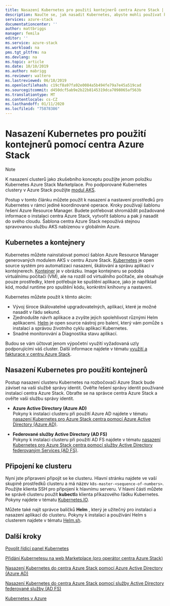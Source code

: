 ```yaml
---
title: Nasazení Kubernetes pro použití kontejnerů centra Azure Stack | Microsoft Docs
description: Naučte se, jak nasadit Kubernetes, abyste mohli používat kontejnery pomocí centra Azure Stack.
services: azure-stack
documentationcenter: ''
author: mattbriggs
manager: femila
editor: ''
ms.service: azure-stack
ms.workload: na
pms.tgt_pltfrm: na
ms.devlang: na
ms.topic: article
ms.date: 10/10/2019
ms.author: mabrigg
ms.reviewer: waltero
ms.lastreviewed: 06/18/2019
ms.openlocfilehash: c19cf8a97fa92e0084a5b494fe79a7e45a519cad
ms.sourcegitcommit: d450dcf5ab9e2b22b8145319dca7098065af563b
ms.translationtype: MT
ms.contentlocale: cs-CZ
ms.lasthandoff: 01/11/2020
ms.locfileid: "75878386"
---
```

# <a name="deploy-kubernetes-to-use-containers-with-azure-stack-hub"></a>Nasazení Kubernetes pro použití kontejnerů pomocí centra Azure Stack

> [!Note]  
> K nasazení clusterů jako zkušebního konceptu použijte jenom položku Kubernetes Azure Stack Marketplace. Pro podporované Kubernetes clustery v Azure Stack použijte [modul AKS](azure-stack-kubernetes-aks-engine-overview.md).

Postup v tomto článku můžete použít k nasazení a nastavení prostředků pro Kubernetes v rámci jediné koordinované operace. Kroky používají šablonu řešení Azure Resource Manager. Budete potřebovat shromáždit požadované informace o instalaci centra Azure Stack, vytvořit šablonu a pak ji nasadit do svého cloudu. Šablona centra Azure Stack nepoužívá stejnou spravovanou službu AKS nabízenou v globálním Azure.

## <a name="kubernetes-and-containers"></a>Kubernetes a kontejnery

Kubernetes můžete nainstalovat pomocí šablon Azure Resource Manager generovaných modulem AKS v centru Azure Stack. [Kubernetes](https://kubernetes.io) je open source systém pro automatizaci nasazení, škálování a správu aplikací v kontejnerech. [Kontejner](https://www.docker.com/what-container) je v obrázku. Image kontejneru se podobá virtuálnímu počítači (VM), ale na rozdíl od virtuálního počítače, ale obsahuje pouze prostředky, které potřebuje ke spuštění aplikace, jako je například kód, modul runtime pro spuštění kódu, konkrétní knihovny a nastavení.

Kubernetes můžete použít k těmto akcím:

- Vývoj široce škálovatelné upgradovatelných, aplikací, které je možné nasadit v řádu sekund. 
- Zjednodušte návrh aplikace a zvyšte jejich spolehlivost různými Helm aplikacemi. [Helm](https://github.com/kubernetes/helm) je open source nástroj pro balení, který vám pomůže s instalací a správou životního cyklu aplikací Kubernetes.
- Snadné monitorování a Diagnostika stavu aplikací.

Budou se vám účtovat jenom výpočetní využití vyžadovaná uzly podporujícími váš cluster. Další informace najdete v tématu [využití a fakturace v centru Azure Stack](../operator/azure-stack-billing-and-chargeback.md).

## <a name="deploy-kubernetes-to-use-containers"></a>Nasazení Kubernetes pro použití kontejnerů

Postup nasazení clusteru Kubernetes na rozbočovači Azure Stack bude záviset na vaší službě správy identit. Ověřte řešení správy identit používané instalací centra Azure Stack. Obraťte se na správce centra Azure Stack a ověřte vaši službu správy identit.

- **Azure Active Directory (Azure AD)**  
Pokyny k instalaci clusteru při použití Azure AD najdete v tématu [nasazení Kubernetes pro Azure Stack centra pomocí Azure Active Directory (Azure AD)](azure-stack-solution-template-kubernetes-azuread.md).

- **Federované služby Active Directory (AD FS)**  
Pokyny k instalaci clusteru při použití AD FS najdete v tématu [nasazení Kubernetes pro Azure Stack centra pomocí služby Active Directory federovaným Services (AD FS)](azure-stack-solution-template-kubernetes-adfs.md).

## <a name="connect-to-your-cluster"></a>Připojení ke clusteru

Nyní jste připraveni připojit se ke clusteru. Hlavní stránku najdete ve vaší skupině prostředků clusteru a má název `k8s-master-<sequence-of-numbers>`. Použijte klienta SSH pro připojení k hlavnímu serveru. V hlavní části můžete ke správě clusteru použít **kubectl**a klienta příkazového řádku Kubernetes. Pokyny najdete v tématu [Kubernetes.IO](https://kubernetes.io/docs/reference/kubectl/overview).

Můžete také najít správce balíčků **Helm** , který je užitečný pro instalaci a nasazení aplikací do clusteru. Pokyny k instalaci a používání Helm s clusterem najdete v tématu [Helm.sh](https://helm.sh/).

## <a name="next-steps"></a>Další kroky

[Povolit řídicí panel Kubernetes](azure-stack-solution-template-kubernetes-dashboard.md)

[Přidání Kubernetesu na web Marketplace (pro operátor centra Azure Stack)](../operator/azure-stack-solution-template-kubernetes-cluster-add.md)

[Nasazení Kubernetes do centra Azure Stack pomocí Azure Active Directory (Azure AD)](azure-stack-solution-template-kubernetes-azuread.md)

[Nasazení Kubernetes do centra Azure Stack pomocí služby Active Directory federované služby (AD FS)](azure-stack-solution-template-kubernetes-adfs.md)

[Kubernetes v Azure](https://docs.microsoft.com/azure/container-service/kubernetes/container-service-kubernetes-walkthrough)
